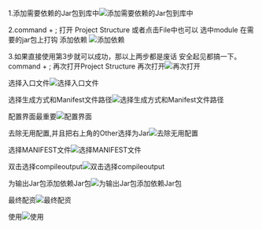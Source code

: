 1.添加需要依赖的Jar包到库中![添加需要依赖的Jar包到库中](https://github.com/LineChen/Jspatch2/raw/lyd/image/addlibrary.png)

2.command + ; 打开 Project Structure 或者点击File中也可以 选中module 在需要的jar包上打钩 添加依赖
![添加依赖](https://github.com/LineChen/Jspatch2/raw/lyd/image/添加依赖.png)

3.如果直接使用第3步就可以成功，那以上两步都是废话 安全起见都搞一下。
command + ; 再次打开Project Structure
再次打开![再次打开](https://github.com/LineChen/Jspatch2/raw/lyd/image/再次ProjectStructure.png)

选择入口文件![选择入口文件](https://github.com/LineChen/Jspatch2/raw/lyd/image/选择入口文件.png)

选择生成方式和Manifest文件路径![选择生成方式和Manifest文件路径](https://github.com/LineChen/Jspatch2/raw/lyd/image/选择生成方式和Manifest文件路径.png)

配置界面最重要![配置界面](https://github.com/LineChen/Jspatch2/raw/lyd/image/配置界面.png)

去除无用配置,并且把右上角的Other选择为Jar![去除无用配置](https://github.com/LineChen/Jspatch2/raw/lyd/image/去除无用配置.png)

选择MANIFEST文件![选择MANIFEST文件](https://github.com/LineChen/Jspatch2/raw/lyd/image/选择MANIFEST文件.png)

双击选择compileoutput![双击选择compileoutput](https://github.com/LineChen/Jspatch2/raw/lyd/image/双击选择compileoutput.png)

为输出Jar包添加依赖Jar包![为输出Jar包添加依赖Jar包](https://github.com/LineChen/Jspatch2/raw/lyd/image/为输出Jar包添加依赖Jar包.png)

最终配资![最终配资](https://github.com/LineChen/Jspatch2/raw/lyd/image/最终配资.png)

使用![使用](https://github.com/LineChen/Jspatch2/raw/lyd/image/使用.png)


